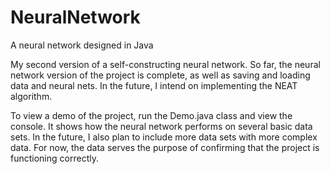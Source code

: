 # NeuralNetwork
A neural network designed in Java

My second version of a self-constructing neural network. So far, the neural network version of the project is complete, as well as saving and loading data and neural nets.
In the future, I intend on implementing the NEAT algorithm.

To view a demo of the project, run the Demo.java class and view the console. It shows how the neural network performs on several basic data sets. In the future, I also plan
to include more data sets with more complex data. For now, the data serves the purpose of confirming that the project is functioning correctly.
